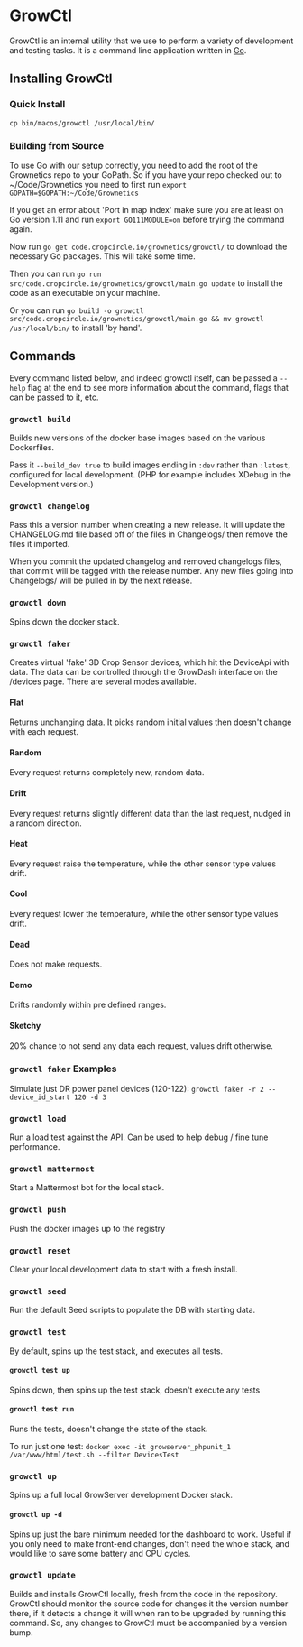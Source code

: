 # GrowCtl

GrowCtl is an internal utility that we use to perform a variety of development and testing tasks. It is a command line application written in [Go](http://golang.org/).

## Installing GrowCtl

### Quick Install

`cp bin/macos/growctl /usr/local/bin/`

### Building from Source

To use Go with our setup correctly, you need to add the root of the Grownetics repo to your GoPath. So if you have your repo checked out to ~/Code/Grownetics you need to first run `export GOPATH=$GOPATH:~/Code/Grownetics`

If you get an error about 'Port in map index' make sure you are at least on Go version 1.11 and run `export GO111MODULE=on` before trying the command again.

Now run `go get code.cropcircle.io/grownetics/growctl/` to download the necessary Go packages. This will take some time.

Then you can run `go run src/code.cropcircle.io/grownetics/growctl/main.go update` to install the code as an executable on your machine.

Or you can run `go build -o growctl src/code.cropcircle.io/grownetics/growctl/main.go && mv growctl /usr/local/bin/` to install 'by hand'.

## Commands

Every command listed below, and indeed growctl itself, can be passed a `--help` flag at the end to see more information about the command, flags that can be passed to it, etc.

### `growctl build`

Builds new versions of the docker base images based on the various Dockerfiles.

Pass it `--build_dev true` to build images ending in `:dev` rather than `:latest`, configured for local development. (PHP for example includes XDebug in the Development version.)

### `growctl changelog`

Pass this a version number when creating a new release. It will update the CHANGELOG.md file based off of the files in Changelogs/ then remove the files it imported.

When you commit the updated changelog and removed changelogs files, that commit will be tagged with the release number. Any new files going into Changelogs/ will be pulled in by the next release.

### `growctl down`

Spins down the docker stack.

### `growctl faker`

Creates virtual 'fake' 3D Crop Sensor devices, which hit the DeviceApi with data. The data can be controlled through the GrowDash interface on the /devices page. There are several modes available.

#### Flat

Returns unchanging data. It picks random initial values then doesn't change with each request.

#### Random

Every request returns completely new, random data.

#### Drift

Every request returns slightly different data than the last request, nudged in a random direction.

#### Heat

Every request raise the temperature, while the other sensor type values drift.

#### Cool

Every request lower the temperature, while the other sensor type values drift.

#### Dead

Does not make requests.

#### Demo

Drifts randomly within pre defined ranges.

#### Sketchy

20% chance to not send any data each request, values drift otherwise.

### `growctl faker` Examples

Simulate just DR power panel devices (120-122): `growctl faker -r 2 --device_id_start 120 -d 3`

### `growctl load`

Run a load test against the API. Can be used to help debug / fine tune performance.

### `growctl mattermost`

Start a Mattermost bot for the local stack.

### `growctl push`

Push the docker images up to the registry

### `growctl reset`

Clear your local development data to start with a fresh install.

### `growctl seed`

Run the default Seed scripts to populate the DB with starting data.

### `growctl test`

By default, spins up the test stack, and executes all tests.

#### `growctl test up`

Spins down, then spins up the test stack, doesn't execute any tests

#### `growctl test run`

Runs the tests, doesn't change the state of the stack.

To run just one test: `docker exec -it growserver_phpunit_1 /var/www/html/test.sh --filter DevicesTest`

### `growctl up`

Spins up a full local GrowServer development Docker stack.

#### `growctl up -d`

Spins up just the bare minimum needed for the dashboard to work.
Useful if you only need to make front-end changes, don't need the whole
stack, and would like to save some battery and CPU cycles.

### `growctl update`

Builds and installs GrowCtl locally, fresh from the code in the repository. GrowCtl should monitor the source code for changes it the version number there, if it detects a change it will when ran to be upgraded by running this command. So, any changes to GrowCtl must be accompanied by a version bump.